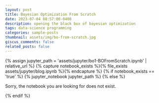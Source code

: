 ```yaml
---
layout: post
title: Bayesian Optimization From Scratch
date: 2023-07-04 08:57:00-0400
description: opening the black box of bayesian optimization
tags: data-science programming
categories: sample-posts
thumbnail: assets/img/bo-from-scratch.jpg
giscus_comments: false
related_posts: false
---
```


{% assign jupyter_path = 'assets/jupyter/bo1-BOFromScratch.ipynb' | relative_url %}
{% capture notebook_exists %}{% file_exists assets/jupyter/blog.ipynb %}{% endcapture %}
{% if notebook_exists == 'true' %}
{% jupyter_notebook jupyter_path %}
{% else %}

  <p>Sorry, the notebook you are looking for does not exist.</p>
{% endif %}
